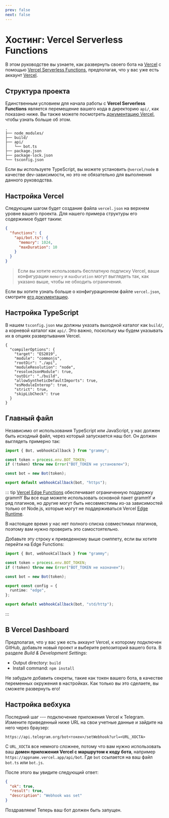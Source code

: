 ```yaml
---
prev: false
next: false
---
```


# Хостинг: Vercel Serverless Functions

В этом руководстве вы узнаете, как развернуть своего бота на
[Vercel](https://vercel.com/) с помощью
[Vercel Serverless Functions](https://vercel.com/docs/functions), предполагая,
что у вас уже есть аккаунт [Vercel](https://vercel.com).

## Структура проекта

Единственным условием для начала работы с **Vercel Serverless Functions**
является перемещение вашего кода в директорию `api/`, как показано ниже. Вы
также можете посмотреть
[документацию Vercel](https://vercel.com/docs/functions/quickstart), чтобы
узнать больше об этом.

```asciiart:no-line-numbers
.
├── node_modules/
├── build/
├── api/
│   └── bot.ts
├── package.json
├── package-lock.json
└── tsconfig.json
```

Если вы используете TypeScript, вы можете установить `@vercel/node` в качестве
dev-зависимости, но это не обязательно для выполнения данного руководства.

## Настройка Vercel

Следующим шагом будет создание файла `vercel.json` на верхнем уровне вашего
проекта. Для нашего примера структуры его содержимое будет таким:

```json
{
  "functions": {
    "api/bot.ts": {
      "memory": 1024,
      "maxDuration": 10
    }
  }
}
```

> Если вы хотите использовать бесплатную подписку Vercel, ваши конфигурации
> `memory` и `maxDuration` могут выглядеть так, как указано выше, чтобы не
> обходить ограничения.

Если вы хотите узнать больше о конфигурационном файле `vercel.json`, смотрите
[его документацию](https://vercel.com/docs/projects/project-configuration).

## Настройка TypeScript

В нашем `tsconfig.json` мы должны указать выходной каталог как `build/`, а
корневой каталог как `api/`. Это важно, поскольку мы будем указывать их в опциях
развертывания Vercel.

```json{5,8}
{
  "compilerOptions": {
    "target": "ES2019",
    "module": "commonjs",
    "rootDir": "./api",
    "moduleResolution": "node",
    "resolveJsonModule": true,
    "outDir": "./build",
    "allowSyntheticDefaultImports": true,
    "esModuleInterop": true,
    "strict": true,
    "skipLibCheck": true
  }
}
```

## Главный файл

Независимо от использования TypeScript или JavaScript, у нас должен быть
исходный файл, через который запускается наш бот. Он должен выглядеть примерно
так:

```ts
import { Bot, webhookCallback } from "grammy";

const token = process.env.BOT_TOKEN;
if (!token) throw new Error("BOT_TOKEN не установлен");

const bot = new Bot(token);

export default webhookCallback(bot, "https");
```

::: tip [Vercel Edge Functions](https://vercel.com/docs/functions) обеспечивает
ограниченную поддержку grammY Вы все еще можете использовать основной пакет
grammY и ряд плагинов, но другие могут быть несовместимы из-за зависимостей
только от Node.js, которые могут не поддерживаться Vercel
[Edge Runtime](https://edge-runtime.vercel.app).

В настоящее время у нас нет полного списка совместимых плагинов, поэтому вам
нужно проверить это самостоятельно.

Добавьте эту строку к приведенному выше сниппету, если вы хотите перейти на Edge
Functions:

```ts
import { Bot, webhookCallback } from "grammy";

const token = process.env.BOT_TOKEN;
if (!token) throw new Error("BOT_TOKEN не назначен");

const bot = new Bot(token);

export const config = {
  runtime: "edge",
};

export default webhookCallback(bot, "std/http");
```

:::

## В Vercel Dashboard

Предполагая, что у вас уже есть аккаунт Vercel, к которому подключен GitHub,
добавьте новый проект и выберите репозиторий вашего бота. В разделе _Build &
Development Settings_:

- Output directory: `build`
- Install command: `npm install`

Не забудьте добавить секреты, такие как токен вашего бота, в качестве переменных
окружения в настройках. Как только вы это сделаете, вы сможете развернуть его!

## Настройка вебхука

Последний шаг --- подключение приложения Vercel к Telegram. Измените приведенный
ниже URL на свои учетные данные и зайдите на него через браузер:

```text
https://api.telegram.org/bot<токен>/setWebhook?url=<URL_ХОСТА>
```

С `URL_ХОСТА` все немного сложнее, потому что вам нужно использовать ваш **домен
приложения Vercel с маршрутом к коду бота**, например
`https://appname.vercel.app/api/bot`. Где `bot` ссылается на ваш файл `bot.ts`
или `bot.js`.

После этого вы увидите следующий ответ:

```json
{
  "ok": true,
  "result": true,
  "description": "Webhook was set"
}
```

Поздравляем! Теперь ваш бот должен быть запущен.
